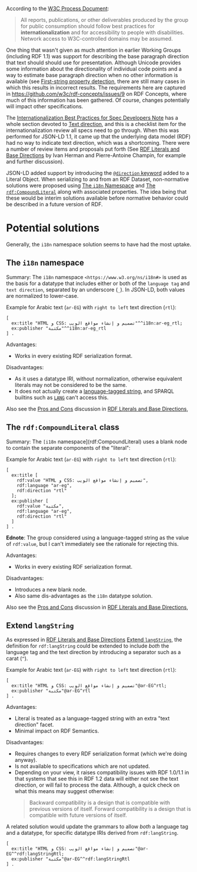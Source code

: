 According to the [W3C Process Document](https://www.w3.org/2021/Process-20211102/):

> All reports, publications, or other deliverables produced by the group for public consumption should follow best practices for **internationalization** and for accessibility to people with disabilities. Network access to W3C-controlled domains may be assumed.

One thing that wasn't given as much attention in earlier Working Groups (including RDF 1.1) was support for describing the base paragraph direction that text should should use for presentation. Although Unicode provides some information about the directionality of individual code points and a way to estimate base paragraph direction when no other information is available (see [First-string property detection](https://w3c.github.io/string-meta/#firststrong), there are still many cases in which this results in incorrect results. The requirements here are captured  in https://github.com/w3c/rdf-concepts/issues/9 on RDF Concepts, where much of this information has been gathered. Of course, changes potentially will impact other specifications.

The [Internationalization Best Practices for Spec Developers Note](https://www.w3.org/TR/international-specs/) has a whole section devoted to [Text direction](https://www.w3.org/TR/international-specs/#text_direction), and this is a checklist item for the internationalization review all specs need to go through. When this was performed for JSON-LD 1.1, it came up that the underlying data model (RDF) had no way to indicate text direction, which was a shortcoming. There were a number of review items and proposals put forth (See [RDF Literals and Base Directions](https://w3c.github.io/rdf-dir-literal/) by Ivan Herman and Pierre-Antoine Champin, for example and further discussion).

JSON-LD added support by introducing the [`@direction` keyword](https://www.w3.org/TR/json-ld11/#dfn-base-direction) added to a Literal Object. When serializing to and from an RDF Dataset, non-normative solutions were proposed using [The `i18n` Namespace](https://www.w3.org/TR/json-ld11/#the-i18n-namespace) and [The `rdf:CompoundLiteral`](https://www.w3.org/TR/json-ld11/#the-rdf-compoundliteral-class-and-the-rdf-language-and-rdf-direction-properties) along with associated properties. The idea being that these would be interim solutions available before normative behavior could be described in a future version of RDF.

# Potential solutions

Generally, the `i18n` namespace solution seems to have had the most uptake.

## The `i18n` namespace

Summary: The `i18n` namespace `<https://www.w3.org/ns/i18n#>` is used as the basis for a datatype that includes either or both of the `language tag` and `text direction`, separated by an underscore (`_`). In JSON-LD, both values are normalized to lower-case.

Example for Arabic text (`ar-EG`) with `right to left` text direction (`rtl`):

```turtle
[
  ex:title "HTML و CSS: تصميم و إنشاء مواقع الويب"^^i18n:ar-eg_rtl;
  ex:publisher "مكتبة"^^i18n:ar-eg_rtl
] .
```

Advantages:
* Works in every existing RDF serialization format.

Disadvantages:
* As it uses a datatype IRI, without normalization, otherwise equivalent literals may not be considered to be the same.
* It does not actually create a [language-tagged string](https://www.w3.org/TR/rdf11-concepts/#dfn-language-tagged-string), and SPARQL builtins such as [`LANG`](https://www.w3.org/TR/sparql11-query/#func-lang) can't access this.

Also see the [Pros and Cons](https://w3c.github.io/rdf-dir-literal/#pros-and-cons-0) discussion in [RDF Literals and Base Directions](https://w3c.github.io/rdf-dir-literal/),

## The `rdf:CompoundLiteral` class

Summary: The `[i18n` namespace](rdf:CompoundLiteral) uses a blank node to contain the separate components of the "literal":

Example for Arabic text (`ar-EG`) with `right to left` text direction (`rtl`):

```turtle
[
  ex:title [
    rdf:value "HTML و CSS: تصميم و إنشاء مواقع الويب",
    rdf:language "ar-eg",
    rdf:direction "rtl"
  ];
  ex:publisher [
    rdf:value "مكتبة",
    rdf:language "ar-eg",
    rdf:direction "rtl"
  ]
] .
```

**Ednote**: The group considered using a language-tagged string as the value of `rdf:value`, but I can't immediately see the rationale for rejecting this.

Advantages:
* Works in every existing RDF serialization format.

Disadvantages:
* Introduces a new blank node.
* Also same dis-advantages as the `i18n` datatype solution.

Also see the [Pros and Cons](https://w3c.github.io/rdf-dir-literal/#pros-and-cons-2) discussion in [RDF Literals and Base Directions](https://w3c.github.io/rdf-dir-literal/),

## Extend `langString`

As expressed in [RDF Literals and Base Directions](https://w3c.github.io/rdf-dir-literal/) [Extend `langString`](https://w3c.github.io/rdf-dir-literal/#extending-lang-string), the definition for `rdf:langString` could be extended to include _both_ the language tag and the text direction by introducing a separator such as a carat (`^`).

Example for Arabic text (`ar-EG`) with `right to left` text direction (`rtl`):

```turtle
[
  ex:title "HTML و CSS: تصميم و إنشاء مواقع الويب"@ar-EG^rtl;
  ex:publisher "مكتبة"@ar-EG^rtl
] .
```

Advantages:
* Literal is treated as a language-tagged string with an extra "text direction" facet.
* Minimal impact on RDF Semantics.

Disadvantages:
* Requires changes to every RDF serialization format (which we're doing anyway).
* Is not available to specifications which are not updated.
* Depending on your view, it raises compatibility issues with RDF 1.0/1.1 in that systems that see this in RDF 1.2 data will either not see the text direction, or will fail to process the data. Although, a quick check on what this means may suggest otherwise:
  > Backward compatibility is a design that is compatible with previous versions of itself. Forward compatibility is a design that is compatible with future versions of itself.

A related solution would update the grammars to allow _both_ a language tag and a datatype, for specific datatype IRIs derived from `rdf:langString`.

```turtle
[
  ex:title "HTML و CSS: تصميم و إنشاء مواقع الويب"@ar-EG^^rdf:langStringRtl;
  ex:publisher "مكتبة"@ar-EG^^rdf:langStringRtl
] .
```

